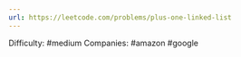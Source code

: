 ```yaml
---
url: https://leetcode.com/problems/plus-one-linked-list
---
```


Difficulty: #medium
Companies: #amazon #google